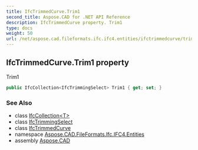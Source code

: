 ```yaml
---
title: IfcTrimmedCurve.Trim1
second_title: Aspose.CAD for .NET API Reference
description: IfcTrimmedCurve property. Trim1
type: docs
weight: 50
url: /net/aspose.cad.fileformats.ifc.ifc4.entities/ifctrimmedcurve/trim1/
---
```

## IfcTrimmedCurve.Trim1 property

Trim1

```csharp
public IfcCollection<IfcTrimmingSelect> Trim1 { get; set; }
```

### See Also

* class [IfcCollection&lt;T&gt;](../../../aspose.cad.fileformats.ifc/ifccollection-1/)
* class [IfcTrimmingSelect](../../../aspose.cad.fileformats.ifc.ifc4.types/ifctrimmingselect/)
* class [IfcTrimmedCurve](../)
* namespace [Aspose.CAD.FileFormats.Ifc.IFC4.Entities](../../ifctrimmedcurve/)
* assembly [Aspose.CAD](../../../)


